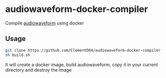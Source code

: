 # audiowaveform-docker-compiler
Compile [audiowaveform](https://github.com/bbc/audiowaveform) using docker

## Usage

```sh
git clone https://github.com/ClementD64/audiowaveform-docker-compiler
sh build.sh
```

It will create a docker image, build audiowaveform, copy it in your current directory and destroy the image